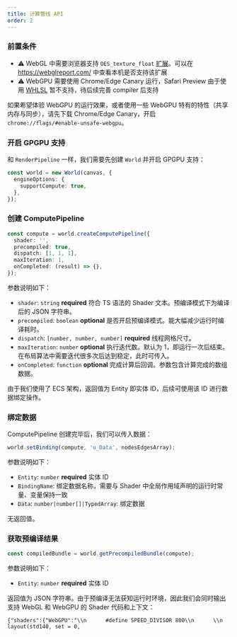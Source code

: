 ```yaml
---
title: 计算管线 API
order: 2
---
```


### 前置条件

- ⚠️ WebGL 中需要浏览器支持 `OES_texture_float` [扩展](https://developer.mozilla.org/en-US/docs/Web/API/OES_texture_float)。可以在 https://webglreport.com/ 中查看本机是否支持该扩展
- ⚠️ WebGPU 需要使用 Chrome/Edge Canary 运行，Safari Preview 由于使用 [WHLSL](https://webkit.org/blog/8482/web-high-level-shading-language/) 暂不支持，待后续完善 compiler 后支持

如果希望体验 WebGPU 的运行效果，或者使用一些 WebGPU 特有的特性（共享内存与同步），请先下载 Chrome/Edge Canary，开启 `chrome://flags/#enable-unsafe-webgpu`。

### 开启 GPGPU 支持

和 `RenderPipeline` 一样，我们需要先创建 `World` 并开启 GPGPU 支持：

```typescript
const world = new World(canvas, {
  engineOptions: {
    supportCompute: true,
  },
});
```

### 创建 ComputePipeline

```typescript
const compute = world.createComputePipeline({
  shader: '',
  precompiled: true,
  dispatch: [1, 1, 1],
  maxIteration: 1,
  onCompleted: (result) => {},
});
```

参数说明如下：

- `shader`: `string` **required** 符合 TS 语法的 Shader 文本。预编译模式下为编译后的 JSON 字符串。
- `precompiled`: `boolean` **optional** 是否开启预编译模式。能大幅减少运行时编译耗时。
- `dispatch`: `[number, number, number]` **required** 线程网格尺寸。
- `maxIteration`: `number` **optional** 执行迭代数。默认为 1，即运行一次后结束。在布局算法中需要迭代很多次后达到稳定，此时可传入。
- `onCompleted`: `function` **optional** 完成计算后回调。参数包含计算完成的数组数据。

由于我们使用了 ECS 架构，返回值为 Entity 即实体 ID，后续可使用该 ID 进行数据绑定操作。

### 绑定数据

ComputePipeline 创建完毕后，我们可以传入数据：

```typescript
world.setBinding(compute, 'u_Data', nodesEdgesArray);
```

参数说明如下：

- `Entity`: `number` **required** 实体 ID
- `BindingName`: 绑定数据名称，需要与 Shader 中全局作用域声明的运行时常量、变量保持一致
- `Data`: `number|number[]|TypedArray`: 绑定数据

无返回值。

### 获取预编译结果

```typescript
const compiledBundle = world.getPrecompiledBundle(compute);
```

参数说明如下：

- `Entity`: `number` **required** 实体 ID

返回值为 JSON 字符串。由于预编译无法获知运行时环境，因此我们会同时输出支持 WebGL 和 WebGPU 的 Shader 代码和上下文：

```
{"shaders":{"WebGPU":"\\n      #define SPEED_DIVISOR 800\\n      \\n        layout(std140, set = 0,
```
